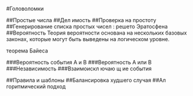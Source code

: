 #Головоломки

##Простые числа
##Дел имость
##Проверка на простоту
##Генерирование списка простых чисел : решето Эратосфена
##Вероятность
Теория вероятности  основана на нескольких базовых законах, которые могут
быть выведены на логическом уровне.

теорема Байеса

###Вероятность события А и В
###Вероятность А или В
###Независимость
###Взаимоискл ючаю щ ие события

##Правила и шаблоны
##Балансировка худшего случая
##Ал горитмический подход




